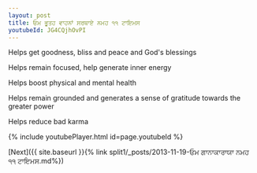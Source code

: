 ```yaml
---
layout: post
title: ਓਮ ਭੂਤਹ ਵਾਹਨਾਂ ਸਰਥਾਏ ਨਮਹ ੧੧ ਟਾਇਮਸ
youtubeId: JG4CQjhOvPI
---
```

 
 
Helps get goodness, bliss and peace and God's blessings
 
Helps remain focused, help generate inner energy 
 
Helps boost physical and mental health 
 
Helps remain grounded and generates a sense of gratitude towards the greater power 
 
Helps reduce bad karma
 
 
 
 


{% include youtubePlayer.html id=page.youtubeId %}
 
[Next]({{ site.baseurl }}{% link  split1/_posts/2013-11-19-ਓਮ ਗਾਨਾਕਾਰਾਯਾ ਨਮਹ ੧੧ ਟਾਇਮਸ.md%})
 
